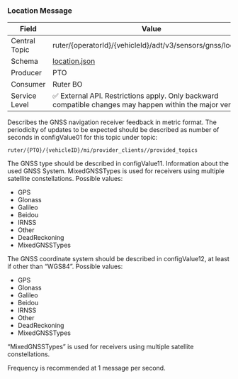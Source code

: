 ### Location Message
| Field         | Value                                                                                                     |
|---------------|-----------------------------------------------------------------------------------------------------------|
| Central Topic | ruter/{operatorId}/{vehicleId}/adt/v3/sensors/gnss/location                                               |
| Schema        | [ location.json ](json-schemas/sensors/gnss/location/location.json)                                       |
| Producer      | PTO                                                                                                       |
| Consumer      | Ruter BO                                                                                                  |
| Service Level | ✅ External API. Restrictions apply. Only backward compatible changes may happen within the major version. | 

Describes the GNSS navigation receiver feedback in metric format. The periodicity of updates to be expected should be
described as number of seconds in configValue01 for this topic under topic:
```
ruter/{PTO}/{vehicleID}/mi/provider_clients//provided_topics
```

The GNSS type should be described in configValue11. Information about the used GNSS System. MixedGNSSTypes is used for
receivers using multiple satellite constellations. Possible values:
- GPS
- Glonass
- Galileo
- Beidou
- IRNSS
- Other
- DeadReckoning
- MixedGNSSTypes

The GNSS coordinate system should be described in configValue12, at least if other than “WGS84”. Possible values:
- GPS
- Glonass
- Galileo
- Beidou
- IRNSS
- Other
- DeadReckoning
- MixedGNSSTypes

“MixedGNSSTypes” is used for receivers using multiple satellite constellations.

Frequency is recommended at 1 message per second.
